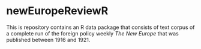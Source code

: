 # newEuropeReviewR
This is repository contains an R data package that consists of text corpus of a complete run of the foreign policy weekly *The New Europe* that was published between 1916 and 1921. 
